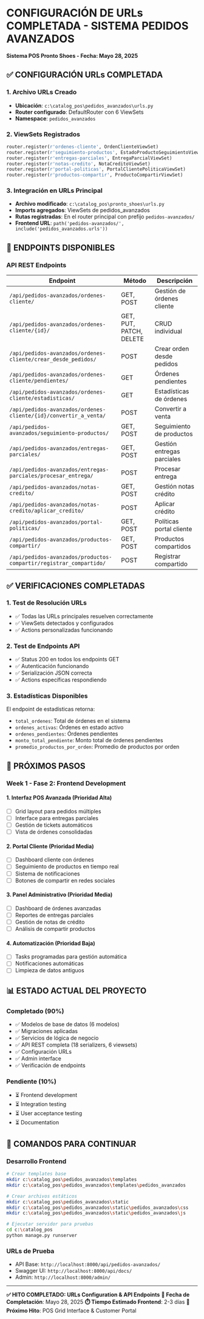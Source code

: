 # CONFIGURACIÓN DE URLs COMPLETADA - SISTEMA PEDIDOS AVANZADOS
**Sistema POS Pronto Shoes - Fecha: Mayo 28, 2025**

## ✅ CONFIGURACIÓN URLs COMPLETADA

### 1. **Archivo URLs Creado**
- **Ubicación**: `c:\catalog_pos\pedidos_avanzados\urls.py`
- **Router configurado**: DefaultRouter con 6 ViewSets
- **Namespace**: `pedidos_avanzados`

### 2. **ViewSets Registrados**
```python
router.register(r'ordenes-cliente', OrdenClienteViewSet)
router.register(r'seguimiento-productos', EstadoProductoSeguimientoViewSet)
router.register(r'entregas-parciales', EntregaParcialViewSet)
router.register(r'notas-credito', NotaCreditoViewSet)
router.register(r'portal-politicas', PortalClientePoliticaViewSet)
router.register(r'productos-compartir', ProductoCompartirViewSet)
```

### 3. **Integración en URLs Principal**
- **Archivo modificado**: `c:\catalog_pos\pronto_shoes\urls.py`
- **Imports agregados**: ViewSets de pedidos_avanzados
- **Rutas registradas**: En el router principal con prefijo `pedidos-avanzados/`
- **Frontend URL**: `path('pedidos-avanzados/', include('pedidos_avanzados.urls'))`

## 🔗 ENDPOINTS DISPONIBLES

### **API REST Endpoints**
| Endpoint | Método | Descripción |
|----------|--------|-------------|
| `/api/pedidos-avanzados/ordenes-cliente/` | GET, POST | Gestión de órdenes cliente |
| `/api/pedidos-avanzados/ordenes-cliente/{id}/` | GET, PUT, PATCH, DELETE | CRUD individual |
| `/api/pedidos-avanzados/ordenes-cliente/crear_desde_pedidos/` | POST | Crear orden desde pedidos |
| `/api/pedidos-avanzados/ordenes-cliente/pendientes/` | GET | Órdenes pendientes |
| `/api/pedidos-avanzados/ordenes-cliente/estadisticas/` | GET | Estadísticas de órdenes |
| `/api/pedidos-avanzados/ordenes-cliente/{id}/convertir_a_venta/` | POST | Convertir a venta |
| `/api/pedidos-avanzados/seguimiento-productos/` | GET, POST | Seguimiento de productos |
| `/api/pedidos-avanzados/entregas-parciales/` | GET, POST | Gestión entregas parciales |
| `/api/pedidos-avanzados/entregas-parciales/procesar_entrega/` | POST | Procesar entrega |
| `/api/pedidos-avanzados/notas-credito/` | GET, POST | Gestión notas crédito |
| `/api/pedidos-avanzados/notas-credito/aplicar_credito/` | POST | Aplicar crédito |
| `/api/pedidos-avanzados/portal-politicas/` | GET, POST | Políticas portal cliente |
| `/api/pedidos-avanzados/productos-compartir/` | GET, POST | Productos compartidos |
| `/api/pedidos-avanzados/productos-compartir/registrar_compartido/` | POST | Registrar compartido |

## ✅ VERIFICACIONES COMPLETADAS

### 1. **Test de Resolución URLs**
- ✅ Todas las URLs principales resuelven correctamente
- ✅ ViewSets detectados y configurados
- ✅ Actions personalizadas funcionando

### 2. **Test de Endpoints API**
- ✅ Status 200 en todos los endpoints GET
- ✅ Autenticación funcionando
- ✅ Serialización JSON correcta
- ✅ Actions específicas respondiendo

### 3. **Estadísticas Disponibles**
El endpoint de estadísticas retorna:
- `total_ordenes`: Total de órdenes en el sistema
- `ordenes_activas`: Órdenes en estado activo
- `ordenes_pendientes`: Órdenes pendientes
- `monto_total_pendiente`: Monto total de órdenes pendientes
- `promedio_productos_por_orden`: Promedio de productos por orden

## 🎯 PRÓXIMOS PASOS

### **Week 1 - Fase 2: Frontend Development**

#### **1. Interfaz POS Avanzada (Prioridad Alta)**
- [ ] Grid layout para pedidos múltiples
- [ ] Interface para entregas parciales
- [ ] Gestión de tickets automáticos
- [ ] Vista de órdenes consolidadas

#### **2. Portal Cliente (Prioridad Media)**
- [ ] Dashboard cliente con órdenes
- [ ] Seguimiento de productos en tiempo real
- [ ] Sistema de notificaciones
- [ ] Botones de compartir en redes sociales

#### **3. Panel Administrativo (Prioridad Media)**
- [ ] Dashboard de órdenes avanzadas
- [ ] Reportes de entregas parciales
- [ ] Gestión de notas de crédito
- [ ] Análisis de compartir productos

#### **4. Automatización (Prioridad Baja)**
- [ ] Tasks programadas para gestión automática
- [ ] Notificaciones automáticas
- [ ] Limpieza de datos antiguos

## 📊 ESTADO ACTUAL DEL PROYECTO

### **Completado (90%)**
- ✅ Modelos de base de datos (6 modelos)
- ✅ Migraciones aplicadas
- ✅ Servicios de lógica de negocio
- ✅ API REST completa (18 serializers, 6 viewsets)
- ✅ Configuración URLs
- ✅ Admin interface
- ✅ Verificación de endpoints

### **Pendiente (10%)**
- ⏳ Frontend development
- ⏳ Integration testing
- ⏳ User acceptance testing
- ⏳ Documentation

## 🚀 COMANDOS PARA CONTINUAR

### **Desarrollo Frontend**
```bash
# Crear templates base
mkdir c:\catalog_pos\pedidos_avanzados\templates
mkdir c:\catalog_pos\pedidos_avanzados\templates\pedidos_avanzados

# Crear archivos estáticos
mkdir c:\catalog_pos\pedidos_avanzados\static
mkdir c:\catalog_pos\pedidos_avanzados\static\pedidos_avanzados\css
mkdir c:\catalog_pos\pedidos_avanzados\static\pedidos_avanzados\js

# Ejecutar servidor para pruebas
cd c:\catalog_pos
python manage.py runserver
```

### **URLs de Prueba**
- API Base: `http://localhost:8000/api/pedidos-avanzados/`
- Swagger UI: `http://localhost:8000/api/docs/`
- Admin: `http://localhost:8000/admin/`

---

**✅ HITO COMPLETADO: URLs Configuration & API Endpoints**
**📅 Fecha de Completación**: Mayo 28, 2025
**⏱️ Tiempo Estimado Frontend**: 2-3 días
**🎯 Próximo Hito**: POS Grid Interface & Customer Portal
